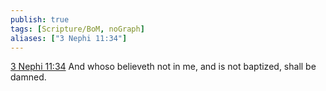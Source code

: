 ```yaml
---
publish: true
tags: [Scripture/BoM, noGraph]
aliases: ["3 Nephi 11:34"]
---
```

[3 Nephi 11:34](https://churchofjesuschrist.org/study/scriptures/bofm/3-ne/11?lang=eng&id=p34#p34) And whoso believeth not in me, and is not baptized, shall be damned.
